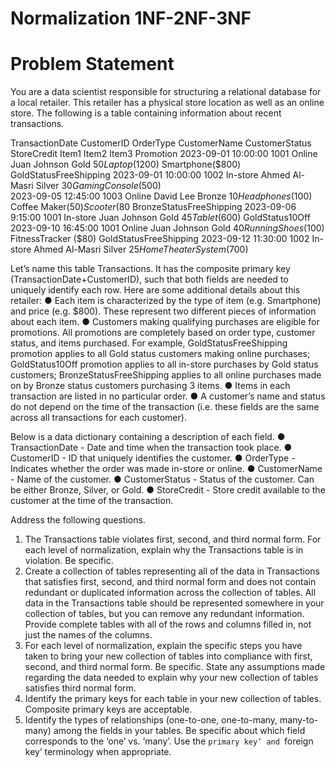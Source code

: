 # Normalization 1NF-2NF-3NF

# Problem Statement  

You are a data scientist responsible for structuring a relational database for a local retailer. This retailer has a physical store location as well as an online store. The following is a table containing information about recent transactions.

TransactionDate	CustomerID	OrderType	CustomerName	CustomerStatus	StoreCredit	Item1	Item2	Item3	Promotion
2023-09-01 10:00:00	1001	Online	Juan Johnson	Gold	$50	Laptop ($1200)	Smartphone($800)		GoldStatusFreeShipping
2023-09-01 10:00:00	1002	In-store	Ahmed Al-Masri	Silver	$30	Gaming Console($500)			
2023-09-05 12:45:00	1003	Online	David Lee	Bronze	$10	Headphones($100)	Coffee Maker($50)	Scooter ($80	BronzeStatusFreeShipping
2023-09-06 9:15:00	1001	In-store	Juan Johnson	Gold	$45	Tablet ($600)			GoldStatus10Off
2023-09-10 16:45:00	1001	Online	Juan Johnson	Gold	$40	RunningShoes($100)	FitnessTracker ($80)		GoldStatusFreeShipping
2023-09-12 11:30:00	1002	In-store	Ahmed Al-Masri	Silver	$25	Home TheaterSystem ($700)			


Let’s name this table Transactions. It has the composite primary key (TransactionDate+CustomerID), such that both fields are needed to uniquely identify each row. Here are some
additional details about this retailer:
● Each item is characterized by the type of item (e.g. Smartphone) and price (e.g. $800). These represent two different pieces of information about each item.
● Customers making qualifying purchases are eligible for promotions. All promotions are completely based on order type, customer status, and items purchased. For
example, GoldStatusFreeShipping promotion applies to all Gold status customers making online purchases; GoldStatus10Off promotion applies to all in-store purchases by
Gold status customers; BronzeStatusFreeShipping applies to all online purchases made on by Bronze status customers purchasing 3 items.
● Items in each transaction are listed in no particular order.
● A customer’s name and status do not depend on the time of the transaction (i.e. these fields are the same across all transactions for each customer).


Below is a data dictionary containing a description of each field.
● TransactionDate - Date and time when the transaction took place.
● CustomerID - ID that uniquely identifies the customer.
● OrderType - Indicates whether the order was made in-store or online.
● CustomerName - Name of the customer.
● CustomerStatus - Status of the customer. Can be either Bronze, Silver, or Gold.
● StoreCredit - Store credit available to the customer at the time of the transaction.


Address the following questions.
1. The Transactions table violates first, second, and third normal form. For each level of normalization, explain why the Transactions table is in violation. Be
specific.
2. Create a collection of tables representing all of the data in Transactions that satisfies first, second, and third normal form and does not contain redundant or
duplicated information across the collection of tables. All data in the Transactions table should be represented somewhere in your collection of tables, but you can
remove any redundant information. Provide complete tables with all of the rows and columns filled in, not just the names of the columns.
3. For each level of normalization, explain the specific steps you have taken to bring your new collection of tables into compliance with first, second, and third normal
form. Be specific. State any assumptions made regarding the data needed to explain why your new collection of tables satisfies third normal form.
4. Identify the primary keys for each table in your new collection of tables. Composite primary keys are acceptable.
5. Identify the types of relationships (one-to-one, one-to-many, many-to-many) among the fields in your tables. Be specific about which field corresponds to the ‘one’
vs. ‘many’. Use the `primary key’ and `foreign key’ terminology when appropriate.
